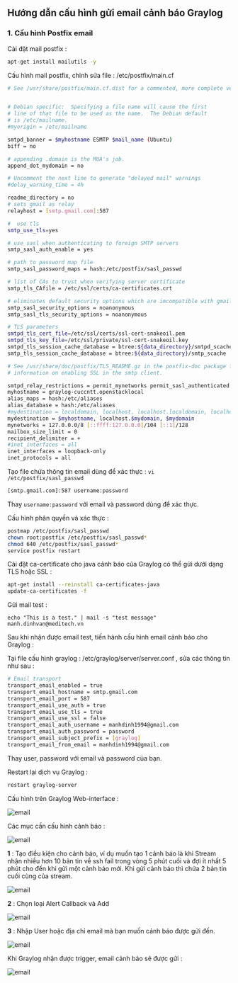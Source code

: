 ## Hướng dẫn cấu hình gửi email cảnh báo Graylog

### 1. Cấu hình Postfix email 
Cài đặt mail postfix :

```sh
apt-get install mailutils -y
```

Cấu hình mail postfix, chỉnh sửa file : /etc/postfix/main.cf

```sh
# See /usr/share/postfix/main.cf.dist for a commented, more complete version


# Debian specific:  Specifying a file name will cause the first
# line of that file to be used as the name.  The Debian default
# is /etc/mailname.
#myorigin = /etc/mailname

smtpd_banner = $myhostname ESMTP $mail_name (Ubuntu)
biff = no

# appending .domain is the MUA's job.
append_dot_mydomain = no

# Uncomment the next line to generate "delayed mail" warnings
#delay_warning_time = 4h

readme_directory = no
# sets gmail as relay
relayhost = [smtp.gmail.com]:587

#  use tls
smtp_use_tls=yes

# use sasl when authenticating to foreign SMTP servers
smtp_sasl_auth_enable = yes 

# path to password map file
smtp_sasl_password_maps = hash:/etc/postfix/sasl_passwd

# list of CAs to trust when verifying server certificate
smtp_tls_CAfile = /etc/ssl/certs/ca-certificates.crt

# eliminates default security options which are imcompatible with gmail
smtp_sasl_security_options = noanonymous
smtp_sasl_tls_security_options = noanonymous

# TLS parameters
smtpd_tls_cert_file=/etc/ssl/certs/ssl-cert-snakeoil.pem
smtpd_tls_key_file=/etc/ssl/private/ssl-cert-snakeoil.key
smtpd_tls_session_cache_database = btree:${data_directory}/smtpd_scache
smtp_tls_session_cache_database = btree:${data_directory}/smtp_scache

# See /usr/share/doc/postfix/TLS_README.gz in the postfix-doc package for
# information on enabling SSL in the smtp client.

smtpd_relay_restrictions = permit_mynetworks permit_sasl_authenticated defer_unauth_destination
myhostname = graylog-cuccntt.openstacklocal
alias_maps = hash:/etc/aliases
alias_database = hash:/etc/aliases
#mydestination = localdomain, localhost, localhost.localdomain, localhost
mydestination = $myhostname, localhost.$mydomain, $mydomain
mynetworks = 127.0.0.0/8 [::ffff:127.0.0.0]/104 [::1]/128
mailbox_size_limit = 0
recipient_delimiter = +
#inet_interfaces = all
inet_interfaces = loopback-only
inet_protocols = all
```

Tạo file chứa thông tin email dùng để xác thực : `vi /etc/postfix/sasl_passwd`

```sh
[smtp.gmail.com]:587 username:password
```
Thay `username:password` với email và password dùng để xác thực.

Cấu hình phân quyền và xác thực : 

```sh
postmap /etc/postfix/sasl_passwd
chown root:postfix /etc/postfix/sasl_passwd*
chmod 640 /etc/postfix/sasl_passwd*
service postfix restart
```

Cài đặt ca-certificate cho java cảnh báo của Graylog có thể gửi dưới dạng TLS hoặc SSL :

```sh
apt-get install --reinstall ca-certificates-java
update-ca-certificates -f
```

Gửi mail test : 

```
echo "This is a test." | mail -s "test message" manh.dinhvan@meditech.vn
```

Sau khi nhận được email test, tiến hành cấu hình email cảnh báo cho Graylog :

Tại file cấu hình graylog :  /etc/graylog/server/server.conf , sửa các thông tin như sau : 

```sh
# Email transport
transport_email_enabled = true
transport_email_hostname = smtp.gmail.com
transport_email_port = 587
transport_email_use_auth = true
transport_email_use_tls = true
transport_email_use_ssl = false
transport_email_auth_username = manhdinh1994@gmail.com
transport_email_auth_password = password
transport_email_subject_prefix = [graylog]
transport_email_from_email = manhdinh1994@gmail.com
```
Thay user, password với email và password của bạn.

Restart lại dịch vụ Graylog :

```sh
restart graylog-server
```

Cấu hình trên Graylog Web-interface :

![email](/graylog/images/email-00.png)

Các mục cần cấu hình cảnh báo :

![email](/graylog/images/email-01.png)

**1** : Tạo điều kiện cho cảnh báo, ví dụ muốn tạo 1 cảnh báo là khi Stream nhận nhiều hơn 10 bản tin về ssh fail trong vòng 5 phút cuối và đợi ít nhất 5 phút 
cho đến khi gửi một cảnh báo mới. Khi gửi cảnh báo thì chứa 2 bản tin cuối cùng của stream.

![email](/graylog/images/email-02.png)

**2** : Chọn loại Alert Callback và Add 

![email](/graylog/images/email-03.png)

**3** : Nhập User hoặc địa chỉ email mà bạn muốn cảnh báo được gửi đến.

![email](/graylog/images/email-04.png)

Khi Graylog nhận được trigger, email cảnh báo sẽ được gửi :

![email](/graylog/images/email-05.png)
